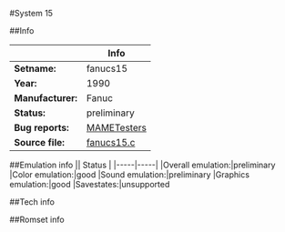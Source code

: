 #System 15

##Info

||Info|
|-----|-----|
|**Setname:**|fanucs15
|**Year:**|1990
|**Manufacturer:**|Fanuc
|**Status:**|preliminary
|**Bug reports:**|[MAMETesters](http://mametesters.org/view_all_set.php?type=1&temporary=y&search=fanucs15.c)
|**Source file:**|[fanucs15.c](https://github.com/mamedev/mame/blob/master/src/mess/drivers/fanucs15.c)

##Emulation info
|| Status |
|-----|-----|
|Overall emulation:|preliminary
|Color emulation:|good
|Sound emulation:|preliminary
|Graphics emulation:|good
|Savestates:|unsupported

##Tech info

##Romset info

<!--- START OF EDITED COMMENT DO NOT TOUCH TEXT ABOVE-->
